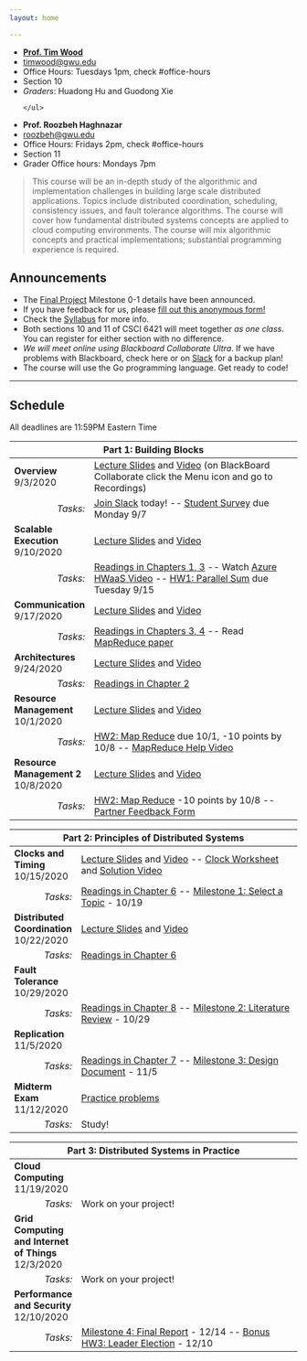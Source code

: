 ```yaml
---
layout: home

---
```

<div class="wrapper" markdown="0"><div class="footer-col-wrapper">
<div class="footer-col two-col-1">
    <ul class="contact-list">
        <li><a href="https://faculty.cs.gwu.edu/timwood"><b>Prof. Tim Wood</b></a></li>
        <li><a href="mailto:timwood@gwu.edu">timwood@gwu.edu</a></li>
        <li>Office Hours: Tuesdays 1pm, check #office-hours</li>
        <li>Section 10</li>
        <li><i>Graders</i>: Huadong Hu and Guodong Xie</li>

    </ul>
</div>
<div class="footer-col two-col-2">
    <ul class="contact-list">
        <li><b>Prof. Roozbeh Haghnazar</b></li>
        <li><a href="mailto:roozbeh@gwu.edu">roozbeh@gwu.edu</a></li>
        <li>Office Hours: Fridays 2pm, check #office-hours</li>
        <li>Section 11</li>
        <li>Grader Office hours: Mondays 7pm</li>
    </ul>
    </div>
</div></div>

> This course will be an in-depth study of the algorithmic and implementation challenges in building large scale distributed applications. Topics include distributed coordination, scheduling, consistency issues, and fault tolerance algorithms. The course will cover how fundamental distributed systems concepts are applied to cloud computing environments. The course will mix algorithmic concepts and practical implementations; substantial programming experience is required.




## Announcements ##
- The [Final Project](/project/) Milestone 0-1 details have been announced.
- If you have feedback for us, please [fill out this anonymous form!](https://forms.gle/veNaFvyrwggT2HZbA)
- Check the [Syllabus](syllabus/) for more info.
- Both sections 10 and 11 of CSCI 6421 will meet together *as one class*. You can register for either section with no difference. 
- *We will meet online using Blackboard Collaborate Ultra*. If we have problems with Blackboard, check here or on [Slack](https://join.slack.com/t/gwdistsys20/signup) for a backup plan!
- The course will use the Go programming language. Get ready to code!


<hr>

## Schedule  ##

All deadlines are 11:59PM Eastern Time

<div style="font-size:90%">

<table>
    <thead>
    <tr><th style="text-align:center" colspan="2">Part 1: Building Blocks</th></tr>
    </thead>
    <tr><td style="width:20%"><b>Overview</b>
    <br>9/3/2020
    </td><td>
    <a href="/slides/1-introduction.pdf">Lecture Slides</a> and <a href="https://blackboard.gwu.edu/webapps/collab-ultra/tool/collabultra?course_id=_342915_1&amp;mode=cpview">Video</a> (on BlackBoard Collaborate click the Menu icon and go to Recordings)<br>
    </td>
    </tr>
    <tr><td style="text-align:right"><i>Tasks:</i></td>
    <td>
    <a href="https://join.slack.com/t/gwdistsys20/signup">Join Slack</a> today! -- <a href="https://forms.gle/yd45FuMR7HSBJvMs9">Student Survey</a> due Monday 9/7 
    </td>
    </tr>
    <tr><td><b>Scalable Execution</b>
    <br>9/10/2020
    </td><td><a href="/slides/2-execution.pdf">Lecture Slides</a> and <a href="https://blackboard.gwu.edu/webapps/collab-ultra/tool/collabultra?course_id=_342915_1&amp;mode=cpview">Video</a>  </td>
    </tr>
    <tr><td style="text-align:right"><i>Tasks:</i></td> 
    <td><a href="/readings.html">Readings in Chapters 1, 3</a> -- Watch <a href="https://gwu.box.com/s/uykp9ouz6fqc8d3psmehq46swmn7i4gm">Azure HWaaS Video</a> -- <a href="hw1/">HW1: Parallel Sum</a> due Tuesday 9/15</td>
    </tr>
    <tr><td><b>Communication</b>
    <br>9/17/2020
    </td><td><a href="/slides/3-communication.pdf">Lecture Slides</a> and <a href="https://blackboard.gwu.edu/webapps/collab-ultra/tool/collabultra?course_id=_342915_1&amp;mode=cpview">Video</a> </td>
    </tr>
    <tr><td style="text-align:right"><i>Tasks:</i></td> 
    <td><a href="/readings.pdf">Readings in Chapters 3, 4</a> -- Read <a href="http://research.google.com/archive/mapreduce-osdi04.pdf">MapReduce paper</a></td>
    </tr>
    <tr><td><b>Architectures</b>
    <br>9/24/2020
    </td><td><a href="/slides/4-architecture.pdf">Lecture Slides</a> and <a href="https://blackboard.gwu.edu/webapps/collab-ultra/tool/collabultra?course_id=_342915_1&amp;mode=cpview">Video</a>  </td>
    </tr>
    <tr><td style="text-align:right"><i>Tasks:</i></td> 
    <td> <a href="/readings.pdf">Readings in Chapter 2</a>  </td>
    </tr>
    <tr><td><b>Resource Management</b>
    <br>10/1/2020
    </td><td><a href="/slides/5-resources.pdf">Lecture Slides</a> and <a href="https://blackboard.gwu.edu/webapps/collab-ultra/tool/collabultra?course_id=_342915_1&amp;mode=cpview">Video</a>  </td>
    </tr>
    <tr><td style="text-align:right"><i>Tasks:</i></td> 
    <td> <a href="hw2/">HW2: Map Reduce</a> due 10/1, -10 points by 10/8 -- <a href="https://youtu.be/ZcaQ7yLAYwM">MapReduce Help Video</a> </td>
    </tr>
    <tr><td><b>Resource Management 2</b>
    <br>10/8/2020
    </td><td><a href="/slides/6-migration.pdf">Lecture Slides</a> and <a href="https://blackboard.gwu.edu/webapps/collab-ultra/tool/collabultra?course_id=_342915_1&amp;mode=cpview">Video</a>  </td>
    </tr>
    <tr><td style="text-align:right"><i>Tasks:</i></td> 
    <td> <a href="hw2/">HW2: Map Reduce</a> -10 points by 10/8 -- <a href="https://forms.gle/bCMJnDwNzhDudEGo6">Partner Feedback Form</a> </td>
    </tr>
</table>

<table>
    <thead>
    <tr><th style="text-align:center" colspan="2">Part 2: Principles of Distributed Systems</th></tr>
    </thead>
    <tr><td style="width:20%"><b>Clocks and Timing</b>
    <br>10/15/2020
    </td><td>
    <a href="/slides/7-coordination-notes.pdf">Lecture Slides</a> and <a href="https://blackboard.gwu.edu/webapps/collab-ultra/tool/collabultra?course_id=_342915_1&amp;mode=cpview">Video</a> -- <a href="/clock-worksheet.pdf">Clock Worksheet</a> and <a href="https://youtu.be/IAI712Kk-O8">Solution Video</a>
    </td>
    </tr>
    <tr><td style="text-align:right"><i>Tasks:</i></td>
    <td><a href="/readings.pdf">Readings in Chapter 6</a> -- <a href="/project/#milestone-1-select-a-topic">Milestone 1: Select a Topic</a> - 10/19</td>
    </tr>
    <tr><td><b>Distributed Coordination</b>
    <br>10/22/2020
    </td><td><a href="/slides/8-consensus.pdf">Lecture Slides</a> and <a href="https://blackboard.gwu.edu/webapps/collab-ultra/tool/collabultra?course_id=_342915_1&amp;mode=cpview">Video</a></td>
    </tr>
    <tr><td style="text-align:right"><i>Tasks:</i></td>
    <td><a href="/readings.pdf">Readings in Chapter 6</a> </td>
    </tr>
    <tr><td><b>Fault Tolerance</b><br>10/29/2020</td>
    <td> </td>
    </tr>
    <tr><td style="text-align:right"><i>Tasks:</i></td>
    <td><a href="/readings.pdf">Readings in Chapter 8</a> -- <a href="/project/#milestone-2-literature-review">Milestone 2: Literature Review</a> - 10/29</td>
    </tr>
    <tr><td><b>Replication</b><br>11/5/2020</td>
    <td> </td>
    </tr>
    <tr><td style="text-align:right"><i>Tasks:</i></td>
    <td><a href="/readings.pdf">Readings in Chapter 7</a> -- <a href="/project/#milestone-3-design-document">Milestone 3: Design Document</a> - 11/5</td>
    </tr>
    <tr><td><b>Midterm Exam</b><br>11/12/2020</td>
    <td><a href="exam/sample-exam.pdf">Practice problems</a></td>
    </tr>
    <tr><td style="text-align:right"><i>Tasks:</i></td><td>Study!</td></tr>
</table>

<table>
    <thead>
    <tr><th style="text-align:center" colspan="2">Part 3: Distributed Systems in Practice</th></tr>
    </thead>
    <tr><td style="width:20%"><b>Cloud Computing</b><br>11/19/2020</td><td> </td>
    </tr>
    <tr><td style="text-align:right"><i>Tasks:</i></td><td>Work on your project! </td></tr>
    <tr><td><b>Grid Computing and Internet of Things</b><br>12/3/2020</td><td> </td>
    </tr>
    <tr><td style="text-align:right"><i>Tasks:</i></td><td>Work on your project! </td></tr>
    <tr><td><b>Performance and Security</b><br>12/10/2020</td><td> </td>
    </tr>
    <tr><td style="text-align:right"><i>Tasks:</i></td><td>
    <a href="/project/#milestone-4-final-report">Milestone 4: Final Report</a> - 12/14 -- <a href="/hw3/">Bonus HW3: Leader Election</a> - 12/10
    </td></tr>
</table>

</div>
